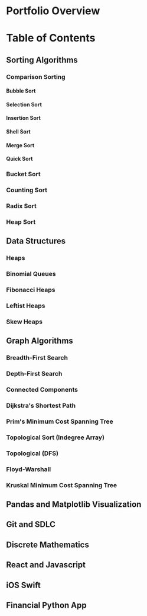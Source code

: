 # Portfolio Overview
<h1>Table of Contents</h1>

<h2>Sorting Algorithms</h2>
  <h3>Comparison Sorting</h3>
    <h4>Bubble Sort</h4>
    <h4>Selection Sort</h4>
    <h4>Insertion Sort</h4>
    <h4>Shell Sort</h4>
    <h4>Merge Sort</h4>
    <h4>Quick Sort</h4>
  <h3>Bucket Sort</h3>
  <h3>Counting Sort</h3>
  <h3>Radix Sort</h3>
  <h3>Heap Sort</h3>
<h2>Data Structures</h2>
  <h3>Heaps</h3>
  <h3>Binomial Queues</h3>
  <h3>Fibonacci Heaps</h3>
  <h3>Leftist Heaps</h3>
  <h3>Skew Heaps</h3>
<h2>Graph Algorithms</h2>
  <h3>Breadth-First Search</h3>
  <h3>Depth-First Search</h3>
  <h3>Connected Components</h3>
  <h3>Dijkstra's Shortest Path</h3>
  <h3>Prim's Minimum Cost Spanning Tree</h3>
  <h3>Topological Sort (Indegree Array)</h3>
  <h3>Topological (DFS)</h3>
  <h3>Floyd-Warshall</h3>
  <h3>Kruskal Minimum Cost Spanning Tree</h3>
<h2>Pandas and Matplotlib Visualization</h2>
<h2>Git and SDLC</h2>
<h2>Discrete Mathematics</h2>
<h2>React and Javascript</h2>
<h2>iOS Swift</h2>
<h2>Financial Python App</h2>

